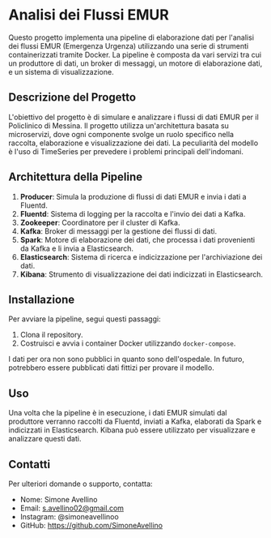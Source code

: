 # Analisi dei Flussi EMUR

Questo progetto implementa una pipeline di elaborazione dati per l'analisi dei flussi EMUR (Emergenza Urgenza) utilizzando una serie di strumenti containerizzati tramite Docker. La pipeline è composta da vari servizi tra cui un produttore di dati, un broker di messaggi, un motore di elaborazione dati, e un sistema di visualizzazione.

## Descrizione del Progetto

L'obiettivo del progetto è di simulare e analizzare i flussi di dati EMUR per il Policlinico di Messina. Il progetto utilizza un'architettura basata su microservizi, dove ogni componente svolge un ruolo specifico nella raccolta, elaborazione e visualizzazione dei dati. La peculiarità del modello è l'uso di TimeSeries per prevedere i problemi principali dell'indomani.

## Architettura della Pipeline

1. **Producer**: Simula la produzione di flussi di dati EMUR e invia i dati a Fluentd.
2. **Fluentd**: Sistema di logging per la raccolta e l'invio dei dati a Kafka.
3. **Zookeeper**: Coordinatore per il cluster di Kafka.
4. **Kafka**: Broker di messaggi per la gestione dei flussi di dati.
5. **Spark**: Motore di elaborazione dei dati, che processa i dati provenienti da Kafka e li invia a Elasticsearch.
6. **Elasticsearch**: Sistema di ricerca e indicizzazione per l'archiviazione dei dati.
7. **Kibana**: Strumento di visualizzazione dei dati indicizzati in Elasticsearch.

## Installazione

Per avviare la pipeline, segui questi passaggi:

1. Clona il repository.
2. Costruisci e avvia i container Docker utilizzando `docker-compose`.

I dati per ora non sono pubblici in quanto sono dell'ospedale. In futuro, potrebbero essere pubblicati dati fittizi per provare il modello.

## Uso

Una volta che la pipeline è in esecuzione, i dati EMUR simulati dal produttore verranno raccolti da Fluentd, inviati a Kafka, elaborati da Spark e indicizzati in Elasticsearch. Kibana può essere utilizzato per visualizzare e analizzare questi dati.

## Contatti

Per ulteriori domande o supporto, contatta:

- Nome: Simone Avellino
- Email: s.avellino02@gmail.com
- Instagram: @simoneavellinoo
- GitHub: https://github.com/SimoneAvellino
